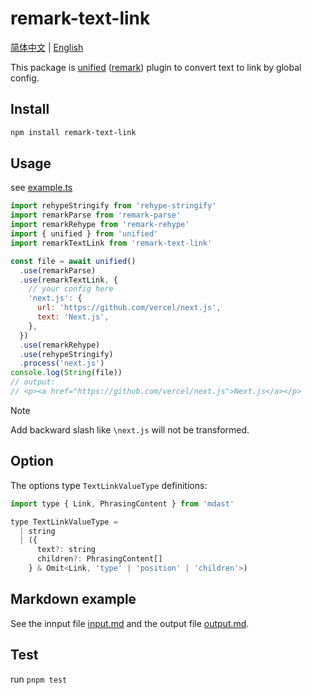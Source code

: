 # remark-text-link

[简体中文](/README-zh.md) | [English](/README.md)

This package is [unified][] ([remark][]) plugin to convert text to link by global config.

## Install

```sh
npm install remark-text-link
```

## Usage

see [example.ts](/example.ts)

```js
import rehypeStringify from 'rehype-stringify'
import remarkParse from 'remark-parse'
import remarkRehype from 'remark-rehype'
import { unified } from 'unified'
import remarkTextLink from 'remark-text-link'

const file = await unified()
  .use(remarkParse)
  .use(remarkTextLink, {
    // your config here
    'next.js': {
      url: 'https://github.com/vercel/next.js',
      text: 'Next.js',
    },
  })
  .use(remarkRehype)
  .use(rehypeStringify)
  .process('next.js')
console.log(String(file))
// output:
// <p><a href="https://github.com/vercel/next.js">Next.js</a></p>
```

> [!NOTE]
> Add backward slash like `\next.js` will not be transformed.

## Option

The options type `TextLinkValueType` definitions:

```js
import type { Link, PhrasingContent } from 'mdast'

type TextLinkValueType =
  | string
  | ({
      text?: string
      children?: PhrasingContent[]
    } & Omit<Link, 'type' | 'position' | 'children'>)
```

## Markdown example

See the innput file [input.md](/test/input.md) and the output file [output.md](/test/output.md).


## Test

run `pnpm test`

<!-- Definitions -->

[unified]: https://github.com/unifiedjs/unified
[remark]: https://github.com/remarkjs/remark
